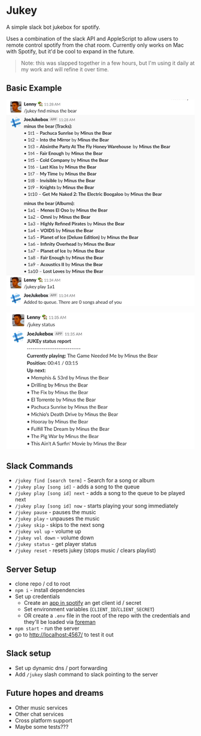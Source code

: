 # Jukey

A simple slack bot jukebox for spotify.

Uses a combination of the slack API and AppleScript to allow users to remote control spotify from the chat room. Currently only works on Mac with Spotify, but it'd be cool to expand in the future.

> Note: this was slapped together in a few hours, but I'm using it daily at my work and will refine it over time.

## Basic Example

![](https://raw.githubusercontent.com/itslenny/JUKEy/master/images/screenshot1.png)

![](https://raw.githubusercontent.com/itslenny/JUKEy/master/images/screenshot2.png)

## Slack Commands

* `/jukey find [search term]` - Search for a song or album
* `/jukey play [song id]` - adds a song to the queue
* `/jukey play [song id] next` - adds a song to the queue to be played next
* `/jukey play [song id] now` - starts playing your song immediately
* `/jukey pause` - pauses the music
* `/jukey play` - unpauses the music
* `/jukey skip` - skips to the next song
* `/jukey vol up` - volume up
* `/jukey vol down` - volume down
* `/jukey status` - get player status
* `/jukey reset` - resets jukey (stops music / clears playlist)


## Server Setup

* clone repo / cd to root
* `npm i` - install dependencies
* Set up credentials
  * Create an [app in spotify](https://developer.spotify.com/dashboard/applications) an get client id / secret
  * Set environment variables (`CLIENT_ID`/`CLIENT_SECRET`)
  * OR create a `.env` file in the root of the repo with the credentials and they'll be loaded via [foreman](https://github.com/strongloop/node-foreman)
* `npm start` - run the server
* go to [http://localhost:4567/](http://localhost:4567/) to test it out


## Slack setup

* Set up dynamic dns / port forwarding
* Add `/jukey` slash command to slack pointing to the server


## Future hopes and dreams

- Other music services
- Other chat services
- Cross platform support
- Maybe some tests???
